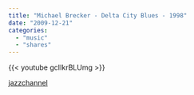 ```yaml
---
title: "Michael Brecker - Delta City Blues - 1998"
date: "2009-12-21"
categories:
  - "music"
  - "shares"
---
```


{{< youtube gcIIkrBLUmg >}}

[jazzchannel](http://jazzchannel.tumblr.com/post/275173387/michael-brecker-delta-city-blues-1998-via)
